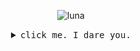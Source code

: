 <p align="center">
    <!-- 
    <img src="https://media.giphy.com/media/KcePHlH8aT5vE519xe/giphy.gif" alt="symbols">
    -->
 <img src="https://media.giphy.com/media/CTcyjVJQMEi2Y/giphy.gif" alt="luna">
</p>

<details>
  <summary align="center"><samp>click me. I dare you.</samp></summary>
  <hr>
  <div style="width:100%;height:0;padding-bottom:100%;position:relative;"><img src="https://media.giphy.com/media/xTk9ZOk8WmSKQpFg1W/giphy-downsized.gif" align="left" valign="middle" width="35%" height="35%" frameBorder="0"></img></div> Hi, i’m <strong>CR0W</strong>. I'm a computer science student based in &#127464&#127487 Prague.<br> <code>Coding</code> and <code>learning</code> is my passion.<br> I am learning: <br> *Java *Javascript // Angular *Python *SQL
  <hr>
  <p align="center">
    Have a nice day. &#127988&#8205&#9760&#65039<br>
    <a href="https://twitter.com/intent/tweet?text=@lvcastrelec%20Heyo,%20I%20come%20from%20github%21%21%20" style="width: 50%"><kbd>hit me up on twitter</kbd></a> <a href="https://www.instagram.com/lvcastrelec/"><kbd>stalk me on ig</kbd></a>
   </p>
</details>
